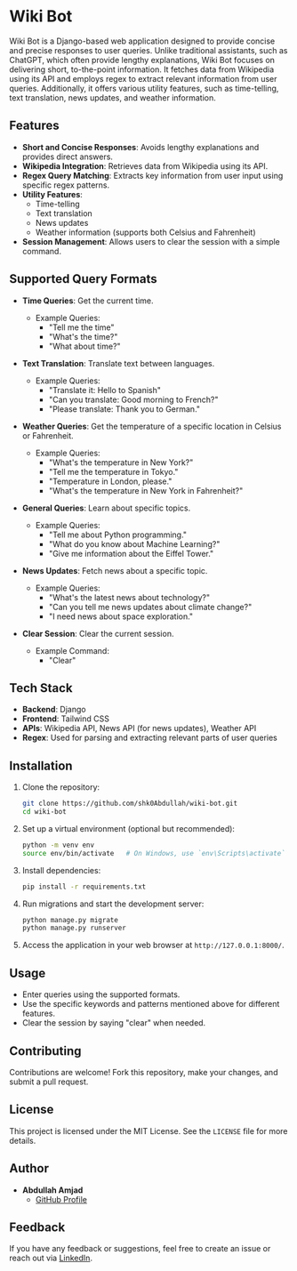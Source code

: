 # Wiki Bot

Wiki Bot is a Django-based web application designed to provide concise and precise responses to user queries. Unlike traditional assistants, such as ChatGPT, which often provide lengthy explanations, Wiki Bot focuses on delivering short, to-the-point information. It fetches data from Wikipedia using its API and employs regex to extract relevant information from user queries. Additionally, it offers various utility features, such as time-telling, text translation, news updates, and weather information.

## Features

- **Short and Concise Responses**: Avoids lengthy explanations and provides direct answers.
- **Wikipedia Integration**: Retrieves data from Wikipedia using its API.
- **Regex Query Matching**: Extracts key information from user input using specific regex patterns.
- **Utility Features**:
  - Time-telling
  - Text translation
  - News updates
  - Weather information (supports both Celsius and Fahrenheit)
- **Session Management**: Allows users to clear the session with a simple command.

## Supported Query Formats

- **Time Queries**: Get the current time.
  - Example Queries:
    - "Tell me the time"
    - "What's the time?"
    - "What about time?"

- **Text Translation**: Translate text between languages.
  - Example Queries:
    - "Translate it: Hello to Spanish"
    - "Can you translate: Good morning to French?"
    - "Please translate: Thank you to German."

- **Weather Queries**: Get the temperature of a specific location in Celsius or Fahrenheit.
  - Example Queries:
    - "What's the temperature in New York?"
    - "Tell me the temperature in Tokyo."
    - "Temperature in London, please."
    - "What's the temperature in New York in Fahrenheit?"

- **General Queries**: Learn about specific topics.
  - Example Queries:
    - "Tell me about Python programming."
    - "What do you know about Machine Learning?"
    - "Give me information about the Eiffel Tower."

- **News Updates**: Fetch news about a specific topic.
  - Example Queries:
    - "What's the latest news about technology?"
    - "Can you tell me news updates about climate change?"
    - "I need news about space exploration."

- **Clear Session**: Clear the current session.
  - Example Command:
    - "Clear"

## Tech Stack

- **Backend**: Django
- **Frontend**: Tailwind CSS
- **APIs**: Wikipedia API, News API (for news updates), Weather API
- **Regex**: Used for parsing and extracting relevant parts of user queries

## Installation

1. Clone the repository:
   ```bash
   git clone https://github.com/shk0Abdullah/wiki-bot.git
   cd wiki-bot
   ```

2. Set up a virtual environment (optional but recommended):
   ```bash
   python -m venv env
   source env/bin/activate   # On Windows, use `env\Scripts\activate`
   ```

3. Install dependencies:
   ```bash
   pip install -r requirements.txt
   ```

4. Run migrations and start the development server:
   ```bash
   python manage.py migrate
   python manage.py runserver
   ```

5. Access the application in your web browser at `http://127.0.0.1:8000/`.

## Usage

- Enter queries using the supported formats.
- Use the specific keywords and patterns mentioned above for different features.
- Clear the session by saying "clear" when needed.

## Contributing

Contributions are welcome! Fork this repository, make your changes, and submit a pull request.

## License

This project is licensed under the MIT License. See the `LICENSE` file for more details.

## Author

- **Abdullah Amjad**
  - [GitHub Profile](https://github.com/shk0Abdullah)

## Feedback

If you have any feedback or suggestions, feel free to create an issue or reach out via [LinkedIn](https://www.linkedin.com/in/abdullah-amjad-a86206298/).

